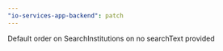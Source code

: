 ```yaml
---
"io-services-app-backend": patch
---
```


Default order on SearchInstitutions on no searchText provided
